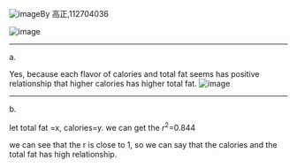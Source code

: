 ![image](https://github.com/user-attachments/assets/44990cfc-4bad-44e5-b76c-e71d12b10edd)By 高正,112704036

![image](https://github.com/user-attachments/assets/ed50c8af-2ee1-4213-9cd6-3c4b1a02ac68)

______
a.

Yes, because each flavor of calories and total fat seems has positive relationship that higher calories has higher total fat.
![image](https://github.com/user-attachments/assets/05f20098-fc03-42e4-b3b7-4c00980bfd6f)

________
b.

let total fat =x, calories=y.
we can get the $r^2$=0.844

we can see that the r is close to 1, so we can say that the calories and the total fat has high relationship. 
